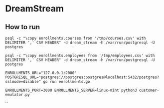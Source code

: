 # DreamStream

## How to run

`psql -c "\copy enrollments.courses from '/tmp/courses.csv' with DELIMITER ',' CSV HEADER" -d dream_stream -h /var/run/postgresql -U postgres`

`psql -c "\copy enrollments.employees from '/tmp/employees.csv' with DELIMITER ',' CSV HEADER" -d dream_stream -h /var/run/postgresql -U postgres`

`ENROLLMENTS_URL="127.0.0.1:2000" POSTGRESQL_URL="postgres://postgres:postgres@localhost:5432/postgres?sslmode=disable" go run enrollments.go`

`ENROLLMENTS_PORT=3000 ENROLLMENTS_SERVER=linux-mint python3 customer-emulator.py`

``
